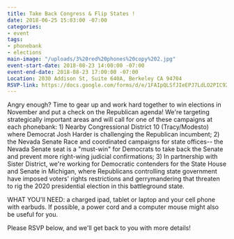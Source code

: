 ```yaml
---
title: Take Back Congress & Flip States !
date: 2018-06-25 15:03:00 -07:00
categories:
- event
tags:
- phonebank
- elections
main-image: "/uploads/3%20red%20phones%20copy%202.jpg"
event-start-date: 2018-08-23 14:00:00 -07:00
event-end-date: 2018-08-23 17:00:00 -07:00
Location: 2030 Addison St, Suite 640A, Berkeley CA 94704
RSVP-link: https://docs.google.com/forms/d/e/1FAIpQLSfJIeEPJ7LdLO2PIC92BcnfjyvwN6wh30hcRdezS8AW6H1PdQ/viewform
---
```


Angry enough? Time to gear up and work hard together to win elections in November and put a check on the Republican agenda! We're targeting strategically important areas and will call for one of these campaigns at each phonebank: 1) Nearby Congressional District 10 (Tracy/Modesto) where Democrat Josh Harder is challenging the Republican incumbent; 2) the Nevada Senate Race and coordinated campaigns for state offices-- the Nevada Senate seat is a "must-win" for Democrats to take back the Senate and prevent more right-wing judicial confirmations; 3) In partnership with Sister District, we're working for Democratic contenders for the State House and Senate in Michigan, where Republicans controlling state government have imposed voters' rights restrictions and gerrymandering that threaten to rig the 2020 presidential election in this battleground state.

WHAT YOU'll NEED: a charged ipad, tablet or laptop and your cell phone with earbuds.  If possible, a power cord and a computer mouse might also be useful for you.

Please RSVP below, and we'll get back to you with more details!